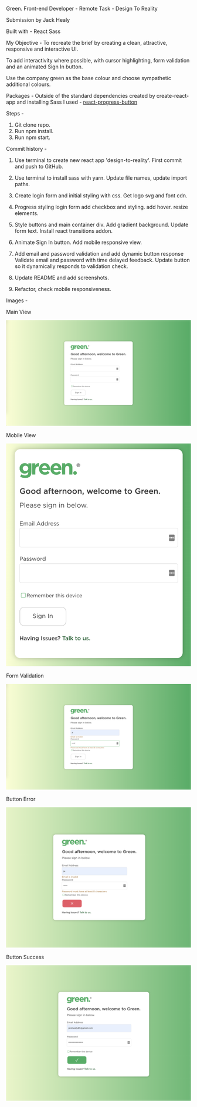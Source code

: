 Green.
Front-end Developer - Remote Task - Design To Reality

Submission by Jack Healy

Built with -
React
Sass

My Objective -
To recreate the brief by creating a clean, attractive, responsive and interactive UI.

To add interactivity where possible, with cursor highlighting, form validation and an animated Sign In button.

Use the company green as the base colour and choose sympathetic additional colours.

Packages -
Outside of the standard dependencies created by create-react-app and installing Sass I used -
[react-progress-button](https://github.com/mathieudutour/react-progress-button)

Steps -

1. Git clone repo.
2. Run npm install.
3. Run npm start.

Commit history -

1. Use terminal to create new react app 'design-to-reality'. First commit and push to GitHub.

2. Use terminal to install sass with yarn. Update file names, update import paths.

3. Create login form and initial styling with css. Get logo svg and font cdn.

4. Progress styling login form add checkbox and styling. add hover. resize elements.

5. Style buttons and main container div. Add gradient background. Update form text. Install react transitions addon.

6. Animate Sign In button. Add mobile responsive view.

7. Add email and password validation and add dynamic button response Validate email and password with time delayed feedback. Update button so it dynamically responds to validation check.

8. Update README and add screenshots.

9. Refactor, check mobile responsiveness.

Images -

Main View

![Main View](images/Main.png?raw=true "Main View")

Mobile View

![Mobile View](images/Mobile-view.png?raw=true "Mobile View")

Form Validation

![Form Validation](images/Form-validation.png?raw=true "Form Validation")

Button Error

![Button Error](images/Button-error.png?raw=true "Button Error")

Button Success

![Button Success](images/Button-success.png?raw=true "Button Success")
